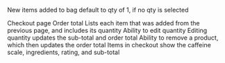 New items added to bag default to qty of 1, if no qty is selected

Checkout page
Order total
Lists each item that was added from the previous page, and includes its quantity
Ability to edit quantity
Editing quantity updates the sub-total and order total
Ability to remove a product, which then updates the order total
Items in checkout show the caffeine scale, ingredients, rating, and sub-total
